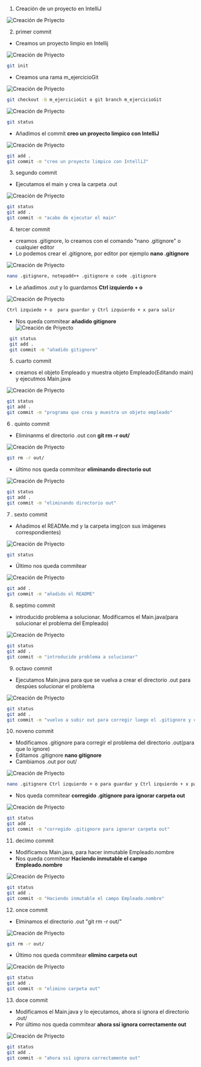 1. Creación de un proyecto en IntelliJ

![Creación de Priyecto](./img/1.png)

2. primer commit

- Creamos un proyecto limpio en Intellij

![Creación de Priyecto](./img/2.png)
  
  ```bash
  git init
  ```
  
- Creamos una rama m_ejercicioGit
      
![Creación de Priyecto](./img/3.png)

  ```bash
 git checkout -b m_ejercicioGit o git branch m_ejercicioGit
 ```
  
![Creación de Priyecto](./img/4.png)
    
 ```bash
 git status
 ```
 
 - Añadimos el commit **creo un proyecto limpico con IntelliJ**
     
![Creación de Priyecto](./img/5.png)
  
  ```bash
  git add .
  git commit -m "creo un proyecto limpico con IntelliJ"
  ```
  
3. segundo commit

- Ejecutamos el main y crea la carpeta .out

![Creación de Priyecto](./img/7.png)

 ```bash
 git status
 git add .
 git commit -m "acabo de ejecutar el main"
 ```
 
4. tercer commit

- creamos .gitignore, lo creamos con el comando "nano .gitignore" o cualquier editor
- Lo podemos crear el .gitignore, por editor por ejemplo **nano .gitignore**

![Creación de Priyecto](./img/8.png)

 ```bash
 nano .gitignore, notepadd++ .gitignore o code .gitignore
 ```
 
- Le añadimos .out y lo guardamos **Ctrl izquierdo + o**

![Creación de Priyecto](./img/9.png)

 ```bash
 Ctrl izquiedo + o  para guardar y Ctrl izquierdo + x para salir 
 ```
 
 - Nos queda commitear **añadido gitignore**     
![Creación de Priyecto](./img/10.png)

```bash
 git status
 git add .
 git commit -m "añadido gitignore"
 ```

5. cuarto commit

- creamos el objeto Empleado y muestra objeto Empleado(Editando main) y ejecutmos Main.java

![Creación de Priyecto](./img/11.png)
  
  ```bash
  git status
  git add .
  git commit -m "programa que crea y muestra un objeto empleado"
  ```
  
6 . quinto commit

- Eliminanms el directorio .out con **git rm -r out/**

![Creación de Priyecto](./img/12.png)
  
  ```bash
  git rm -r out/
  ```
  
  - ültimo nos queda commitear  **eliminando directorio out**  

![Creación de Priyecto](./img/13.png)
  
 ```bash
 git status
 git add .
 git commit -m "eliminando directorio out"
 ```
  
7 . sexto commit

- Añadimos el READMe.md y la carpeta img(con sus imágenes correspondientes)

![Creación de Priyecto](./img/14.png)
  
```bash
git status
```

 - Último nos queda commitear     

![Creación de Priyecto](./img/15.png)
 
 ```bash
 git add .
 git commit -m "añadido el README"
 ```

8. septimo commit

- introducido problema a solucionar. Modificamos el Main.java(para solucionar el problema del Empleado)

![Creación de Priyecto](./img/16.png)

```bash
git status
git add .
git commit -m "introducido problema a solucionar"
```

9. octavo commit

- Ejecutamos Main.java para que se vuelva a crear el directorio .out para despúes solucionar el problema

![Creación de Priyecto](./img/17.png)
  
```bash
git status
git add .
git commit -m "vuelvo a subir out para corregir luego el .gitignore y comprobar su f…"
```
     
   
10. noveno commit

- Modificamos .gitignore para corregir el problema del directorio .out(para que lo ignore)
- Editamos .gitignore **nano gitignore**
- Cambiamos .out por out/

![Creación de Priyecto](./img/8.png)

```bash
nano .gitignore Ctrl izquierdo + o para guardar y Ctrl izquierdo + x para salir
```

- Nos queda commitear **corregido .gitignore para ignorar carpeta out**

![Creación de Priyecto](./img/19.png)

```bash
git status
git add .
git commit -m "corregido .gitignore para ignorar carpeta out"
```

11. decimo commit

- Modificamos Main.java, para hacer inmutable Empleado.nombre
- Nos queda commitear **Haciendo inmutable el campo Empleado.nombre**

![Creación de Priyecto](./img/20.png)
  
```bash
git status
git add .
git commit -m "Haciendo inmutable el campo Empleado.nombre"
```

12. once commit

- Elminamos el directorio .out "git rm -r out/"

![Creación de Priyecto](./img/21.png)
  
```bash
git rm -r out/
```

 - Último nos queda commitear **elimino carpeta out**     

![Creación de Priyecto](./img/22.png)
    
```bash
git status
git add .
git commit -m "elimino carpeta out"
```

13. doce commit

- Modificamos el Main.java y lo ejecutamos, ahora si ignora el directorio .out/
- Por último nos queda commitear **ahora ssí ignora correctamente out**

![Creación de Priyecto](./img/23.png) 
  
```bash
git status
git add .
git commit -m "ahora ssí ignora correctamente out"
```
  
